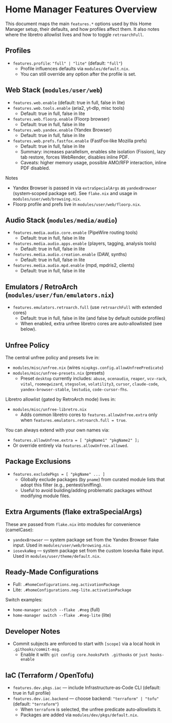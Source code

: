 # Home Manager Features Overview

This document maps the main `features.*` options used by this Home Manager setup, their defaults, and how profiles affect them. It also notes where the libretro allowlist lives and how to toggle `retroarchFull`.

## Profiles

- `features.profile`: `"full" | "lite"` (default: `"full"`)
  - Profile influences defaults via `modules/default.nix`.
  - You can still override any option after the profile is set.

## Web Stack (`modules/user/web`)

- `features.web.enable` (default: true in full, false in lite)
- `features.web.tools.enable` (aria2, yt‑dlp, misc tools)
  - Default: true in full, false in lite
- `features.web.floorp.enable` (Floorp browser)
  - Default: true in full, false in lite
- `features.web.yandex.enable` (Yandex Browser)
  - Default: true in full, false in lite
 - `features.web.prefs.fastfox.enable` (FastFox‑like Mozilla prefs)
   - Default: true in full, false in lite
   - Summary: increases parallelism, enables site isolation (Fission), lazy tab restore, forces WebRender, disables inline PDF.
   - Caveats: higher memory usage, possible AMO/RFP interaction, inline PDF disabled.

Notes
- Yandex Browser is passed in via `extraSpecialArgs` as `yandexBrowser` (system‑scoped package set). See `flake.nix` and usage in `modules/user/web/browsing.nix`.
- Floorp profile and prefs live in `modules/user/web/floorp.nix`.

## Audio Stack (`modules/media/audio`)

- `features.media.audio.core.enable` (PipeWire routing tools)
  - Default: true in full, false in lite
- `features.media.audio.apps.enable` (players, tagging, analysis tools)
  - Default: true in full, false in lite
- `features.media.audio.creation.enable` (DAW, synths)
  - Default: true in full, false in lite
- `features.media.audio.mpd.enable` (mpd, mpdris2, clients)
  - Default: true in full, false in lite

## Emulators / RetroArch (`modules/user/fun/emulators.nix`)

- `features.emulators.retroarch.full` (use `retroarchFull` with extended cores)
  - Default: true in full, false in lite (and false by default outside profiles)
  - When enabled, extra unfree libretro cores are auto‑allowlisted (see below).

## Unfree Policy

The central unfree policy and presets live in:
- `modules/misc/unfree.nix` (wires `nixpkgs.config.allowUnfreePredicate`)
- `modules/misc/unfree-presets.nix` (presets)
  - Preset `desktop` currently includes: `abuse`, `ocenaudio`, `reaper`, `vcv-rack`, `vital`, `roomeqwizard`, `stegsolve`, `volatility3`, `cursor`, `claude-code`, `yandex-browser-stable`, `lmstudio`, `code-cursor-fhs`.

Libretro allowlist (gated by RetroArch mode) lives in:
- `modules/misc/unfree-libretro.nix`
  - Adds common libretro cores to `features.allowUnfree.extra` only when `features.emulators.retroarch.full = true`.

You can always extend with your own names via:
- `features.allowUnfree.extra = [ "pkgName1" "pkgName2" ];`
- Or override entirely via `features.allowUnfree.allowed`.

## Package Exclusions

- `features.excludePkgs = [ "pkgName" ... ]`
  - Globally exclude packages (by `pname`) from curated module lists that adopt this filter (e.g., pentest/sniffing).
  - Useful to avoid building/adding problematic packages without modifying module files.

## Extra Arguments (flake extraSpecialArgs)

These are passed from `flake.nix` into modules for convenience (camelCase):
- `yandexBrowser` — system package set from the Yandex Browser flake input. Used in `modules/user/web/browsing.nix`.
- `iosevkaNeg` — system package set from the custom Iosevka flake input. Used in `modules/user/theme/default.nix`.

## Ready‑Made Configurations

- Full: `.#homeConfigurations.neg.activationPackage`
- Lite: `.#homeConfigurations.neg-lite.activationPackage`

Switch examples:
- `home-manager switch --flake .#neg` (full)
- `home-manager switch --flake .#neg-lite` (lite)

## Developer Notes

- Commit subjects are enforced to start with `[scope]` via a local hook in `.githooks/commit-msg`.
  - Enable it with: `git config core.hooksPath .githooks` or `just hooks-enable`

## IaC (Terraform / OpenTofu)

- `features.dev.pkgs.iac` — include Infrastructure‑as‑Code CLI (default: true in full profile)
- `features.dev.iac.backend` — choose backend: `"terraform" | "tofu"` (default: `"terraform"`)
  - When `terraform` is selected, the unfree predicate auto‑allowlists it.
  - Packages are added via `modules/dev/pkgs/default.nix`.

